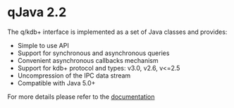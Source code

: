 <!-- img src="http://www.devnet.de/fileadmin/images/DEVnet_Logo2014.png" width="150px" height="150px"/-->

qJava 2.2
=========

The q/kdb+ interface is implemented as a set of Java classes and provides:
- Simple to use API
- Support for synchronous and asynchronous queries
- Convenient asynchronous callbacks mechanism
- Support for kdb+ protocol and types: v3.0, v2.6, v<=2.5
- Uncompression of the IPC data stream
- Compatible with Java 5.0+


For more details please refer to the [documentation](doc/Readme.md)
